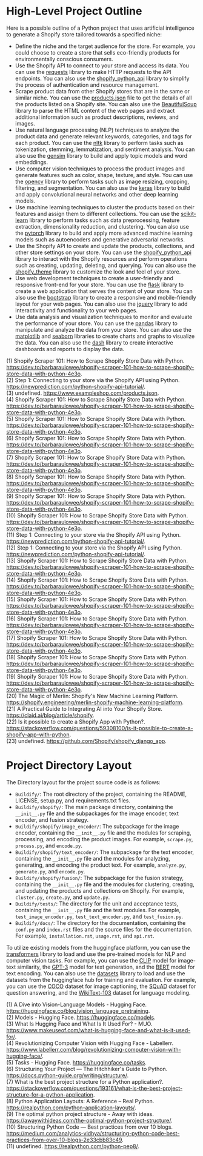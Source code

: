 # High-Level Project Outline

Here is a possible outline of a Python project that uses artificial intelligence to generate a Shopify store tailored towards a specified niche:

- Define the niche and the target audience for the store. For example, you could choose to create a store that sells eco-friendly products for environmentally conscious consumers.
- Use the Shopify API to connect to your store and access its data. You can use the [requests](^1^) library to make HTTP requests to the API endpoints. You can also use the [shopify_python_api](^3^) library to simplify the process of authentication and resource management.
- Scrape product data from other Shopify stores that are in the same or similar niche. You can use the [products.json](^6^) file to get the details of all the products listed on a Shopify site. You can also use the [BeautifulSoup](^1^) library to parse the HTML content of the web pages and extract additional information such as product descriptions, reviews, and images.
- Use natural language processing (NLP) techniques to analyze the product data and generate relevant keywords, categories, and tags for each product. You can use the [nltk](^1^) library to perform tasks such as tokenization, stemming, lemmatization, and sentiment analysis. You can also use the [gensim](^1^) library to build and apply topic models and word embeddings.
- Use computer vision techniques to process the product images and generate features such as color, shape, texture, and style. You can use the [opencv](^1^) library to perform tasks such as image resizing, cropping, filtering, and segmentation. You can also use the [keras](^1^) library to build and apply convolutional neural networks and other deep learning models.
- Use machine learning techniques to cluster the products based on their features and assign them to different collections. You can use the [scikit-learn](^1^) library to perform tasks such as data preprocessing, feature extraction, dimensionality reduction, and clustering. You can also use the [pytorch](^1^) library to build and apply more advanced machine learning models such as autoencoders and generative adversarial networks.
- Use the Shopify API to create and update the products, collections, and other store settings on your store. You can use the [shopify_python_api](^3^) library to interact with the Shopify resources and perform operations such as creating, updating, deleting, and querying. You can also use the [shopify_theme](^3^) library to customize the look and feel of your store.
- Use web development techniques to create a user-friendly and responsive front-end for your store. You can use the [flask](^1^) library to create a web application that serves the content of your store. You can also use the [bootstrap](^1^) library to create a responsive and mobile-friendly layout for your web pages. You can also use the [jquery](^1^) library to add interactivity and functionality to your web pages.
- Use data analysis and visualization techniques to monitor and evaluate the performance of your store. You can use the [pandas](^1^) library to manipulate and analyze the data from your store. You can also use the [matplotlib](^1^) and [seaborn](^1^) libraries to create charts and graphs to visualize the data. You can also use the [dash](^1^) library to create interactive dashboards and reports to display the data.

(1) Shopify Scraper 101: How to Scrape Shopify Store Data with Python. https://dev.to/barbaraulowee/shopify-scraper-101-how-to-scrape-shopify-store-data-with-python-4e3o.  
(2) Step 1: Connecting to your store via the Shopify API using Python. https://newprediction.com/python-shopify-api-tutorial/.  
(3) undefined. https://www.exampleshop.com/products.json.  
(4) Shopify Scraper 101: How to Scrape Shopify Store Data with Python. https://dev.to/barbaraulowee/shopify-scraper-101-how-to-scrape-shopify-store-data-with-python-4e3o.  
(5) Shopify Scraper 101: How to Scrape Shopify Store Data with Python. https://dev.to/barbaraulowee/shopify-scraper-101-how-to-scrape-shopify-store-data-with-python-4e3o.  
(6) Shopify Scraper 101: How to Scrape Shopify Store Data with Python. https://dev.to/barbaraulowee/shopify-scraper-101-how-to-scrape-shopify-store-data-with-python-4e3o.  
(7) Shopify Scraper 101: How to Scrape Shopify Store Data with Python. https://dev.to/barbaraulowee/shopify-scraper-101-how-to-scrape-shopify-store-data-with-python-4e3o.  
(8) Shopify Scraper 101: How to Scrape Shopify Store Data with Python. https://dev.to/barbaraulowee/shopify-scraper-101-how-to-scrape-shopify-store-data-with-python-4e3o.  
(9) Shopify Scraper 101: How to Scrape Shopify Store Data with Python. https://dev.to/barbaraulowee/shopify-scraper-101-how-to-scrape-shopify-store-data-with-python-4e3o.  
(10) Shopify Scraper 101: How to Scrape Shopify Store Data with Python. https://dev.to/barbaraulowee/shopify-scraper-101-how-to-scrape-shopify-store-data-with-python-4e3o.  
(11) Step 1: Connecting to your store via the Shopify API using Python. https://newprediction.com/python-shopify-api-tutorial/.  
(12) Step 1: Connecting to your store via the Shopify API using Python. https://newprediction.com/python-shopify-api-tutorial/.  
(13) Shopify Scraper 101: How to Scrape Shopify Store Data with Python. https://dev.to/barbaraulowee/shopify-scraper-101-how-to-scrape-shopify-store-data-with-python-4e3o.  
(14) Shopify Scraper 101: How to Scrape Shopify Store Data with Python. https://dev.to/barbaraulowee/shopify-scraper-101-how-to-scrape-shopify-store-data-with-python-4e3o.  
(15) Shopify Scraper 101: How to Scrape Shopify Store Data with Python. https://dev.to/barbaraulowee/shopify-scraper-101-how-to-scrape-shopify-store-data-with-python-4e3o.  
(16) Shopify Scraper 101: How to Scrape Shopify Store Data with Python. https://dev.to/barbaraulowee/shopify-scraper-101-how-to-scrape-shopify-store-data-with-python-4e3o.  
(17) Shopify Scraper 101: How to Scrape Shopify Store Data with Python. https://dev.to/barbaraulowee/shopify-scraper-101-how-to-scrape-shopify-store-data-with-python-4e3o.  
(18) Shopify Scraper 101: How to Scrape Shopify Store Data with Python. https://dev.to/barbaraulowee/shopify-scraper-101-how-to-scrape-shopify-store-data-with-python-4e3o.  
(19) Shopify Scraper 101: How to Scrape Shopify Store Data with Python. https://dev.to/barbaraulowee/shopify-scraper-101-how-to-scrape-shopify-store-data-with-python-4e3o.  
(20) The Magic of Merlin: Shopify's New Machine Learning Platform. https://shopify.engineering/merlin-shopify-machine-learning-platform.  
(21) A Practical Guide to Integrating AI into Your Shopify Store. https://claid.ai/blog/article/shopify.  
(22) Is it possible to create a Shopify App with Python?. https://stackoverflow.com/questions/59308100/is-it-possible-to-create-a-shopify-app-with-python.  
(23) undefined. https://github.com/Shopify/shopify_django_app.   

# Project Directory Layout

The Directory layout for the project source code is as follows:

- `Buildify/`: The root directory of the project, containing the README, LICENSE, setup.py, and requirements.txt files.
- `Buildify/shopify/`: The main package directory, containing the `__init__.py` file and the subpackages for the image encoder, text encoder, and fusion strategy.
- `Buildify/shopify/image_encoder/`: The subpackage for the image encoder, containing the `__init__.py` file and the modules for scraping, processing, and encoding the product images. For example, `scrape.py`, `process.py`, and `encode.py`.
- `Buildify/shopify/text_encoder/`: The subpackage for the text encoder, containing the `__init__.py` file and the modules for analyzing, generating, and encoding the product text. For example, `analyze.py`, `generate.py`, and `encode.py`.
- `Buildify/shopify/fusion/`: The subpackage for the fusion strategy, containing the `__init__.py` file and the modules for clustering, creating, and updating the products and collections on Shopify. For example, `cluster.py`, `create.py`, and `update.py`.
- `Buildify/tests/`: The directory for the unit and acceptance tests, containing the `__init__.py` file and the test modules. For example, `test_image_encoder.py`, `test_text_encoder.py`, and `test_fusion.py`.
- `Buildify/docs/`: The directory for the documentation, containing the `conf.py` and `index.rst` files and the source files for the documentation. For example, `installation.rst`, `usage.rst`, and `api.rst`.  

To utilize existing models from the huggingface platform, you can use the [transformers](^1^) library to load and use the pre-trained models for NLP and computer vision tasks. For example, you can use the [CLIP](^2^) model for image-text similarity, the [GPT-3](^3^) model for text generation, and the [BERT](^4^) model for text encoding. You can also use the [datasets](^5^) library to load and use the datasets from the huggingface hub for training and evaluation. For example, you can use the [COCO](^6^) dataset for image captioning, the [SQuAD](^7^) dataset for question answering, and the [WikiText-103](^8^) dataset for language modeling.  

(1) A Dive into Vision-Language Models - Hugging Face. https://huggingface.co/blog/vision_language_pretraining.  
(2) Models - Hugging Face. https://huggingface.co/models.  
(3) What Is Hugging Face and What Is It Used For? - MUO. https://www.makeuseof.com/what-is-hugging-face-and-what-is-it-used-for/.  
(4) Revolutionizing Computer Vision with Hugging Face - Labellerr. https://www.labellerr.com/blog/revolutionizing-computer-vision-with-hugging-face/.  
(5) Tasks - Hugging Face. https://huggingface.co/tasks.  
(6) Structuring Your Project — The Hitchhiker's Guide to Python. https://docs.python-guide.org/writing/structure/.  
(7) What is the best project structure for a Python application?. https://stackoverflow.com/questions/193161/what-is-the-best-project-structure-for-a-python-application.  
(8) Python Application Layouts: A Reference – Real Python. https://realpython.com/python-application-layouts/.  
(9) The optimal python project structure - Away with ideas. https://awaywithideas.com/the-optimal-python-project-structure/.  
(10) Structuring Python Code — Best practices from over 10 blogs. https://medium.com/analytics-vidhya/structuring-python-code-best-practices-from-over-10-blogs-2e33cbb83c49.  
(11) undefined. https://realpython.com/python-pep8/.   
